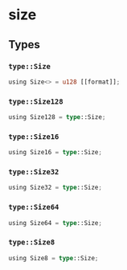 # size


## Types

### `type::Size`

```rust
using Size<> = u128 [[format]];
```
### `type::Size128`

```rust
using Size128 = type::Size;
```
### `type::Size16`

```rust
using Size16 = type::Size;
```
### `type::Size32`

```rust
using Size32 = type::Size;
```
### `type::Size64`

```rust
using Size64 = type::Size;
```
### `type::Size8`

```rust
using Size8 = type::Size;
```
